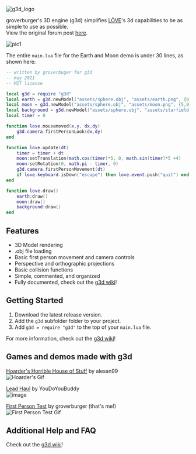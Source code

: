 ![g3d_logo](https://user-images.githubusercontent.com/19754251/91235387-502bb980-e6ea-11ea-9d12-74f762f69859.png)

groverburger's 3D engine (g3d) simplifies [LÖVE](http://love2d.org)'s 3d capabilities to be as simple to use as possible.<br/>
View the original forum post [here](https://love2d.org/forums/viewtopic.php?f=5&t=86350).

![pic1](demo.gif)

The entire `main.lua` file for the Earth and Moon demo is under 30 lines, as shown here:
```lua
-- written by groverbuger for g3d
-- may 2021
-- MIT license

local g3d = require "g3d"
local earth = g3d.newModel("assets/sphere.obj", "assets/earth.png", {0,0,4})
local moon = g3d.newModel("assets/sphere.obj", "assets/moon.png", {5,0,4}, nil, {0.5,0.5,0.5})
local background = g3d.newModel("assets/sphere.obj", "assets/starfield.png", {0,0,0}, nil, {500,500,500})
local timer = 0

function love.mousemoved(x,y, dx,dy)
    g3d.camera.firstPersonLook(dx,dy)
end

function love.update(dt)
    timer = timer + dt
    moon:setTranslation(math.cos(timer)*5, 0, math.sin(timer)*5 +4)
    moon:setRotation(0, math.pi - timer, 0)
    g3d.camera.firstPersonMovement(dt)
    if love.keyboard.isDown("escape") then love.event.push("quit") end
end

function love.draw()
    earth:draw()
    moon:draw()
    background:draw()
end
```

## Features

- 3D Model rendering
- .obj file loading
- Basic first person movement and camera controls
- Perspective and orthographic projections
- Basic collision functions
- Simple, commented, and organized
- Fully documented, check out the [g3d wiki](https://github.com/groverburger/g3d/wiki)!

## Getting Started

1. Download the latest release version.
2. Add the `g3d` subfolder folder to your project.
3. Add `g3d = require "g3d"` to the top of your `main.lua` file.

For more information, check out the [g3d wiki](https://github.com/groverburger/g3d/wiki)!

## Games and demos made with g3d

[Hoarder's Horrible House of Stuff](https://alesan99.itch.io/hoarders-horrible-house-of-stuff) by alesan99<br/>
![Hoarder's Gif](https://img.itch.zone/aW1hZ2UvODY2NDc3LzQ4NjYzMDcuZ2lm/original/byZGOE.gif)

[Lead Haul](https://hydrogen-maniac.itch.io/lead-haul) by YouDoYouBuddy<br/>
![image](https://user-images.githubusercontent.com/19754251/134966103-014a1f67-c79f-4bf6-bece-5764d6c22ee5.png)

[First Person Test](https://github.com/groverburger/g3d_fps) by groverburger (that's me!)<br/>
![First Person Test Gif](https://user-images.githubusercontent.com/19754251/108477667-6012f900-7248-11eb-97e9-8fbc03a09a99.gif)

## Additional Help and FAQ 

Check out the [g3d wiki](https://github.com/groverburger/g3d/wiki)!
